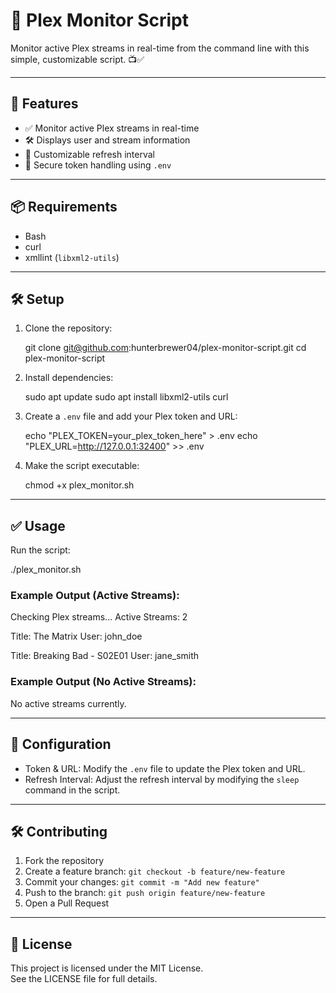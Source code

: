 # 🎥 Plex Monitor Script

Monitor active Plex streams in real-time from the command line with this simple, customizable script. 📺✅

---

## 🚀 Features

- ✅ Monitor active Plex streams in real-time
- 🛠️ Displays user and stream information
- 🔄 Customizable refresh interval
- 🔐 Secure token handling using `.env`

---

## 📦 Requirements

- Bash
- curl
- xmllint (`libxml2-utils`)

---

## 🛠️ Setup

1. Clone the repository:

   git clone git@github.com:hunterbrewer04/plex-monitor-script.git
   cd plex-monitor-script

2. Install dependencies:

   sudo apt update
   sudo apt install libxml2-utils curl

3. Create a `.env` file and add your Plex token and URL:

   echo "PLEX_TOKEN=your_plex_token_here" > .env
   echo "PLEX_URL=http://127.0.0.1:32400" >> .env

4. Make the script executable:

   chmod +x plex_monitor.sh

---

## ✅ Usage

Run the script:

   ./plex_monitor.sh

### Example Output (Active Streams):

   Checking Plex streams...
   Active Streams: 2

   Title: The Matrix
   User: john_doe

   Title: Breaking Bad - S02E01
   User: jane_smith

### Example Output (No Active Streams):

   No active streams currently.

---

## 📝 Configuration

- Token & URL: Modify the `.env` file to update the Plex token and URL.
- Refresh Interval: Adjust the refresh interval by modifying the `sleep` command in the script.
  

---

## 🛠️ Contributing

1. Fork the repository
2. Create a feature branch: `git checkout -b feature/new-feature`
3. Commit your changes: `git commit -m "Add new feature"`
4. Push to the branch: `git push origin feature/new-feature`
5. Open a Pull Request

---

## 📄 License

This project is licensed under the MIT License.  
See the LICENSE file for full details.
